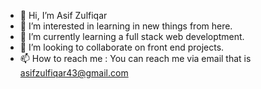 - 👋 Hi, I’m Asif Zulfiqar
- 👀 I’m interested in learning in new things from here.
- 🌱 I’m currently learning a full stack web developtment.
- 💞️ I’m looking to collaborate on front end projects.
- 📫 How to reach me : You can reach me via email that is asifzulfiqar43@gmail.com

<!---
asif0008/asif0008 is a ✨ special ✨ repository because its `README.md` (this file) appears on your GitHub profile.
You can click the Preview link to take a look at your changes.
--->
